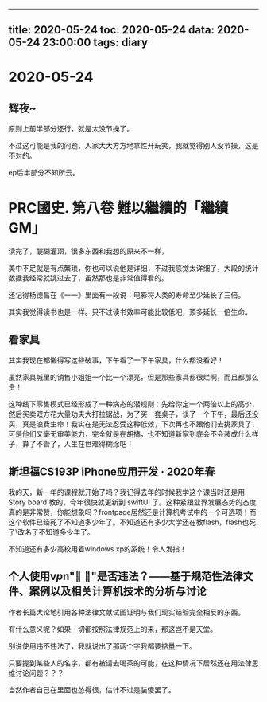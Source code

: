 
---
title: 2020-05-24
toc: 2020-05-24
data: 2020-05-24 23:00:00
tags: diary
---


# 2020-05-24

## 辉夜~

原则上前半部分还行，就是太没节操了。

不过这可能是我的问题，人家大大方方地拿性开玩笑，我就觉得别人没节操，这是不对的。

ep后半部分不知所云。

# PRC國史. 第八卷 難以繼續的「繼續GM」

读完了，醍醐灌顶，很多东西和我想的原来不一样，

美中不足就是有点繁琐，你也可以说他是详细，不过我感觉太详细了，大段的统计数据我经常就跳过去了，虽然那也是非常值得看的。

还记得杨德昌在《一一》里面有一段说：电影将人类的寿命至少延长了三倍。

其实我觉得读书也是一样。只不过读书效率可能比较低吧，顶多延长一倍生命。

## 看家具

其实我现在都懒得写这些破事，下午看了一下午家具，什么都没看好！

虽然家具城里的销售小姐姐一个比一个漂亮，但是那些家具都很烂啊，而且都那么贵！

这种线下零售模式已经形成了一种病态的潜规则：先给你定一个两倍以上的高价，然后买卖双方花大量功夫大打拉锯战，为了买一套桌子，谈了一个下午，最后还没买，真是浪费生命！我实在是无法忍受这种低效，下次再也不跟他们去挑家具了，可是他们又毫无审美能力，完全就是在胡搞，也不知道新家到底会不会装成什么样子，算了不管了，人生在世难得糊涂吧！

## 斯坦福CS193P iPhone应用开发 · 2020年春

我的天，新一年的课程就开始了吗？我记得去年的时候我学这个课当时还是用Story board 教的，今年很快就更新到 swiftUI 了。这种紧跟业界发展态势的态度真的是非常赞，你能想象吗？frontpage居然还是计算机考试中的一个可选项！而这个软件已经死了不知道多少年了。不知道还有多少大学还在教flash，flash也死了\改名了不知道多少年了。

不知道还有多少高校用着windows xp的系统！令人发指！

## 个人使用v*p*n"🍚 🔫"是否违法？——基于规范性法律文件、案例以及相关计算机技术的分析与讨论

作者长篇大论地引用各种法律文献试图证明与我们现实经验完全相反的东西。

有什么意义呢？如果一切都按照法律规范上的来，那这岂不是天堂。

别说使用违不违法了，我就说出了那两个字我都要掂量一下。

只要提到某些人的名字，都有被请去喝茶的可能，在这种情况下居然还在用法律思维讨论问题？？？

当然作者自己在里面也怂得很，估计不过是装傻罢了。

